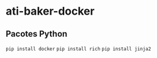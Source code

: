 # ati-baker-docker

## Pacotes Python
```pip install docker```
```pip install rich```
```pip install jinja2```